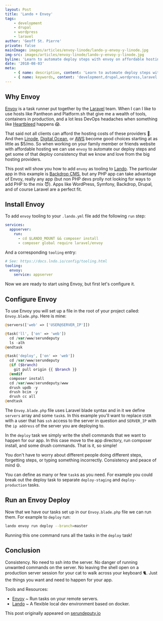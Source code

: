 ```yaml
---
layout: Post
title: 'Lando + Envoy'
tags:
    - development
    - drupal
    - wordpress
    - laravel
author: 'Geoff St. Pierre'
private: false
mainImage: images/articles/envoy-linode/lando-y-envoy-y-linode.jpg
img-src: images/articles/envoy-linode/lando-y-envoy-y-linode.jpg
byline: 'Learn to automate deploy steps with envoy on affordable hosting.'
date: '2018-08-03'
meta:
    - { name: description, content: 'Learn to automate deploy steps with envoy on affordable hosting.' }
    - { name: keywords, content: 'development,drupal,wordpress,laravel' }
---
```


Why Envoy
---------

<a href="https://laravel.com/docs/5.6/envoy">Envoy</a> is a task runner put together by the <a href="https://laravel.com">Laravel</a> team. When I can I like to use hosts like Pantheon and Platform.sh that give me a wealth of tools, containers in production, and a lot less DevOps headaches when something like <a href="http://heartbleed.com/">Heartbleed</a> happens 😱. 

That said not all clients can afford the hosting costs of these providers 💸. And then <a href="https://linode.com">Linode</a>, <a href="https://www.digitalocean.com">Digital Ocean</a>, or <a href="https://aws.amazon.com/what-is-cloud-computing/?sc_channel=PS&sc_campaign=acquisition_US&sc_publisher=google&sc_medium=ACQ-P%7CPS-GO%7CBrand%7CSU%7CCore%7CCore%7CUS%7CEN%7CText&sc_content=sitelink&sc_detail=aws&sc_category=core&sc_segment=what_is_cloud_computing&sc_matchtype=e&sc_country=US&s_kwcid=AL!4422!3!280392801017!e!!g!!aws&ef_id=WgzYSgAAAGNYiE_V:20180729121503:s">AWS</a> become good choices starting at as little as $5/mo. So when working on your family member or friends website with affordable hosting we can use `envoy` to automate our deploy steps and get some of that deploy consistency that we know and love from the big hosting providers.

This post will show you how to add `envoy` as tooling to <a href="https://docs.devwithlando.io">Lando</a>. The particular app in this example is <a href="https://backdropcms.org">Backdrop CMS</a>, but any PHP app can take advantage of Envoy, really any app (but non PHP devs prolly not looking for ways to add PHP to the mix 😈).  Apps like WordPress, Symfony, Backdrop, Drupal, and of course Laravel are a perfect fit.

Install Envoy
-------------

To add `envoy` tooling to your `.lando.yml` file add the following `run` step:

```yaml
services:
  appserver:
    run:
      - cd $LANDO_MOUNT && composer install
      - composer global require laravel/envoy
```

And a corresponding `tooling` entry:

```yaml
# See: https://docs.lndo.io/config/tooling.html
tooling:
  envoy:
    service: appserver
```

Now we are ready to start using Envoy, but first let's configure it.

Configure Envoy
---------------

To use Envoy you will set up a file in the root of your project called: `Envoy.blade.php`. Here is mine:

```php
@servers(['web' => ['USER@SERVER_IP']])

@task('ll', ['on' => 'web'])
  cd /var/www/serundeputy
  ls -alh
@endtask

@task('deploy', ['on' => 'web'])
  cd /var/www/serundeputy
  @if ($branch)
    git pull origin {{ $branch }}
  @endif
  composer install
  cd /var/www/serundeputy/www
  drush updb -y
  drush bcim -y
  drush cc all
@endtask
```

The `Envoy.blade.php` file uses Laravel blade syntax and in it we define `servers` array and some `task`s.  In this example you'll want to replace `USER` with a user that has `ssh` access to the server in question and `SERVER_IP` with the `ip address` of the server you are deploying to.

In the `deploy` task we simply write the shell commands that we want to happen for our app.  In this case move to the app directory, run composer install, and some drush commands. That is it, so simple! 

You don't have to worry about different people doing different steps, forgetting steps, or typing something incorrectly. Consistency and peace of mind ☮️.

You can define as many or few `task`s as you need. For example you could break out the deploy task to separate `deploy-staging` and `deploy-production` tasks.

Run an Envoy Deploy
-------------------

Now that we have our tasks set up in our `Envoy.blade.php` file we can run them. For example to `deploy` run:

```bash
lando envoy run deploy --branch=master
```

Running this one command runs all the tasks in the `deploy` task!

Conclusion
----------

Consistency. No need to ssh into the server. No danger of running unwanted commands on the server. No leaving the shell open on a production server session for your cat to walk across your keyboard 🐈. Just the things you want and need to happen for your app.

Tools and Resources:
<ul>
<li><a href="https://laravel.com/docs/5.6/envoy">Envoy</a> ~ Run tasks on your remote servers.</li>
<li><a href="https://docs.devwithlando.io">Lando</a> ~ A flexible local dev environment based on docker.</li>
</ul>

This post originally appeared on <a href="https://serundeputy.io">serundeputy.io</a>


